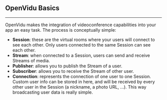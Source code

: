 <h2 id="section-title">OpenVidu Basics</h2>
<hr>

OpenVidu makes the integration of videoconference capabilities into your app an easy task. The process is conceptually simple:

- **Session**: these are the virtual rooms where your users will connect to see each other. Only users connected to the same Session can see each other.
- **Stream**: when connected to a Session, users can send and receive Streams of media.
- **Publisher**: allows you to publish the Stream of a user.
- **Subscriber**: allows you to receive the Stream of other user.
- **Connection**: represents the connection of one user to one Session. Custom user info can be stored in here, and will be received by every other user in the Session (a nickname, a photo URL, ...). This way broadcasting user data is really simple.